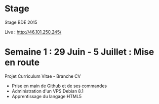 # Stage
Stage BDE 2015

Live : http://46.101.250.245/

# Semaine 1 : 29 Juin - 5 Juillet : Mise en route
Projet Curriculum Vitae - Branche CV
- Prise en main de Github et de ses commandes
- Administration d'un VPS Debian 8.1
- Apprentissage du langage HTML5
